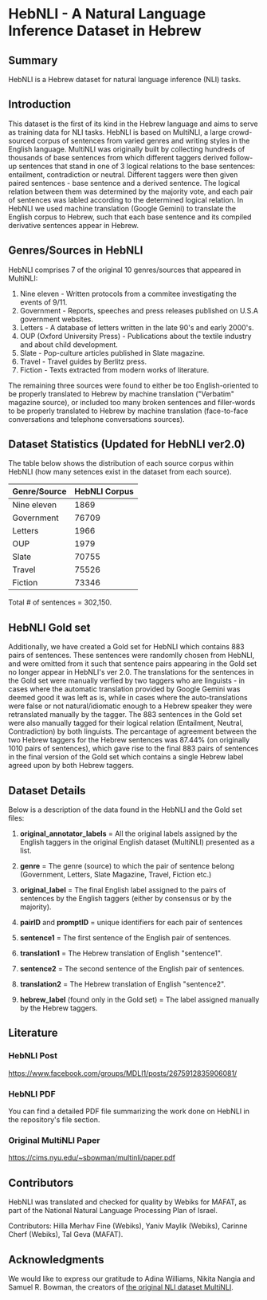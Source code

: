 # HebNLI - A Natural Language Inference Dataset in Hebrew

## Summary
HebNLI is a Hebrew dataset for natural language inference (NLI) tasks.

## Introduction
This dataset is the first of its kind in the Hebrew language and aims to serve as training data for NLI tasks.
HebNLI is based on MultiNLI, a large crowd-sourced corpus of sentences from varied genres and writing styles in the English language.
MultiNLI was originally built by collecting hundreds of thousands of base sentences from which different taggers derived follow-up sentences that stand in one of 3 logical relations to the base sentences: entailment, contradiction or neutral.
Different taggers were then given paired sentences - base sentence and a derived sentence. The logical relation between them was determined by the majority vote, and each pair of sentences was labled according to the determined logical relation.
In HebNLI we used machine translation (Google Gemini) to translate the English corpus to Hebrew, such that each base sentence and its compiled derivative sentences appear in Hebrew.

## Genres/Sources in HebNLI
HebNLI comprises 7 of the original 10 genres/sources that appeared in MultiNLI:
1. Nine eleven - Written protocols from a commitee investigating the events of 9/11.
2. Government - Reports, speeches and press releases published on U.S.A government websites.
3. Letters - A database of letters written in the late 90's and early 2000's.
4. OUP (Oxford University Press) - Publications about the textile industry and about child development.
5. Slate - Pop-culture articles published in Slate magazine.
6. Travel - Travel guides by Berlitz press.
7. Fiction - Texts extracted from modern works of literature.

The remaining three sources were found to either be too English-oriented to be properly translated to Hebrew by machine translation ("Verbatim" magazine source), or included too many broken sentences and filler-words to be properly translated to Hebrew by machine translation (face-to-face conversations and telephone conversations sources). 

## Dataset Statistics (Updated for HebNLI ver2.0)
The table below shows the distribution of each source corpus within HebNLI (how many setences exist in the dataset from each source).

| Genre/Source     |  HebNLI Corpus   |
|------------------|------------------|
| Nine eleven      |   1869           |
| Government       |   76709          |
| Letters          |   1966           |
| OUP              |   1979           |
| Slate            |   70755          |
| Travel           |   75526          |
| Fiction          |   73346          |

Total # of sentences = 302,150.

## HebNLI Gold set
Additionally, we have created a Gold set for HebNLI which contains 883 pairs of sentences. These sentences were randomlly chosen from HebNLI, and were omitted from it such that sentence pairs appearing in the Gold set no longer appear in HebNLI's ver 2.0. The translations for the sentences in the Gold set were manually verfied by two taggers who are linguists - in cases where the automatic translation provided by Google Gemini was deemed good it was left as is, while in cases where the auto-translations were false or not natural/idiomatic enough to a Hebrew speaker they were retranslated manually by the tagger. The 883 sentences in the Gold set were also manually tagged for their logical relation (Entailment, Neutral, Contradiction) by both linguists.
The percantage of agreement between the two Hebrew taggers for the Hebrew sentences was 87.44% (on originally 1010 pairs of sentences), which gave rise to the final 883 pairs of sentences in the final version of the Gold set which contains a single Hebrew label agreed upon by both Hebrew taggers.

## Dataset Details
Below is a description of the data found in the HebNLI and the Gold set files:

1. **original_annotator_labels** = All the original labels assigned by the English taggers in the original English dataset (MultiNLI) presented as a list.

2. **genre** = The genre (source) to which the pair of sentence belong (Government, Letters, Slate Magazine, Travel, Fiction etc.)

3. **original_label** = The final English label assigned to the pairs of sentences by the English taggers (either by consensus or by the majority).

4. **pairID** and **promptID** = unique identifiers for each pair of sentences

5. **sentence1** = The first sentence of the English pair of sentences.

6. **translation1** = The Hebrew translation of English "sentence1".

7. **sentence2** = The second sentence of the English pair of sentences.

8. **translation2** = The Hebrew translation of English "sentence2".

9. **hebrew_label** (found only in the Gold set) = The label assigned manually by the Hebrew taggers.



## Literature

### HebNLI Post
https://www.facebook.com/groups/MDLI1/posts/2675912835906081/

### HebNLI PDF
You can find a detailed PDF file summarizing the work done on HebNLI in the repository's file section.

### Original MultiNLI Paper
https://cims.nyu.edu/~sbowman/multinli/paper.pdf

## Contributors
HebNLI was translated and checked for quality by Webiks for MAFAT, as part of the National Natural Language Processing Plan of Israel. 

Contributors: Hilla Merhav Fine (Webiks), Yaniv Maylik (Webiks), Carinne Cherf (Webiks), Tal Geva (MAFAT).

## Acknowledgments
We would like to express our gratitude to Adina Williams, Nikita Nangia and Samuel R. Bowman, the creators of [the original NLI dataset MultiNLI](https://huggingface.co/datasets/nyu-mll/multi_nli).

